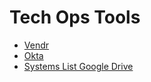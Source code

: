 # Tech Ops Tools

- [Vendr](Vendr/index.md)
- [Okta](Okta.md)
- [Systems List Google Drive](https://docs.google.com/spreadsheets/d/1tzP64dj2CrddDLTZuLFWmpXoNB9lUaOstRUj3FaN_Rs/edit#gid=0)
